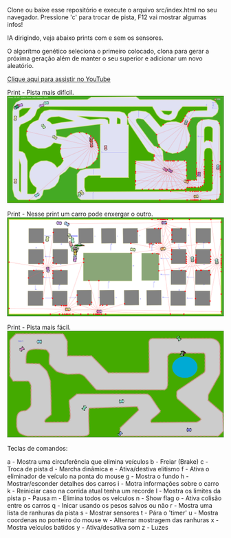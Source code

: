 Clone ou baixe esse repositório e execute o arquivo src/index.html no seu navegador.
Pressione 'c' para trocar de pista, F12 vai mostrar algumas infos!

IA dirigindo, veja abaixo prints com e sem os sensores.

O algorítmo genético seleciona o primeiro colocado, clona para gerar a próxima geração além de manter o seu superior e adicionar um novo aleatório.

[Clique aqui para assistir no YouTube](https://youtu.be/-AE7YnHMn9E)


Print - Pista mais difícil.
![Alt text](src/assets/asset3.png?raw=true "Print da pista")

Print - Nesse print um carro pode enxergar o outro.
![Alt text](src/assets/asset4.png?raw=true "Print da pista")

Print - Pista mais fácil.
![Alt text](src/assets/asset1.png?raw=true "Print da pista")

Teclas de comandos:

a - Mostra uma circuferência que elimina veículos
b - Freiar (Brake)
c - Troca de pista
d - Marcha dinâmica
e - Ativa/destiva elitismo
f - Ativa o eliminador de veículo na ponta do mouse
g - Mostra o fundo
h - Mostrar/esconder detalhes dos carros
i - Motra informações sobre o carro
k - Reiniciar caso na corrida atual tenha um recorde
l - Mostra os limites da pista
p - Pausa
m - Elimina todos os veículos
n - Show flag
o - Ativa colisão entre os carros
q - Inicar usando os pesos salvos ou não
r - Mostra uma lista de ranhuras da pista
s - Mostrar sensores
t - Pára o 'timer'
u - Mostra coordenas no ponteiro do mouse
w - Alternar mostragem das ranhuras
x - Mostra veículos batidos
y - Ativa/desativa som
z - Luzes